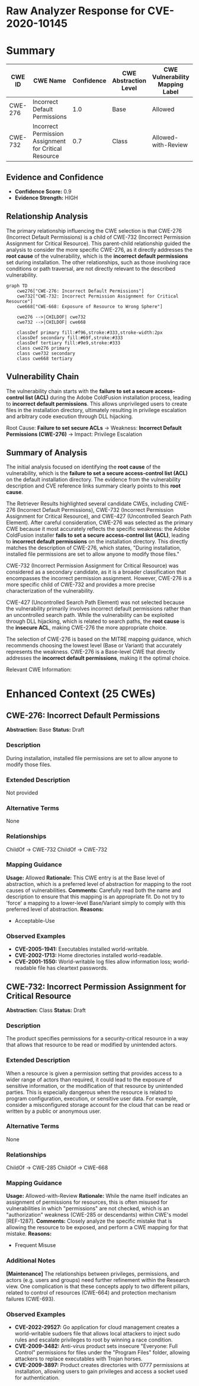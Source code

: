 # Raw Analyzer Response for CVE-2020-10145

# Summary
| CWE ID | CWE Name | Confidence | CWE Abstraction Level | CWE Vulnerability Mapping Label | CWE-Vulnerability Mapping Notes |
|---|---|---|---|---|---|
| CWE-276 | Incorrect Default Permissions | 1.0 | Base | Allowed | Primary CWE |
| CWE-732 | Incorrect Permission Assignment for Critical Resource | 0.7 | Class | Allowed-with-Review | Secondary Candidate |

## Evidence and Confidence

*   **Confidence Score:** 0.9
*   **Evidence Strength:** HIGH

## Relationship Analysis
The primary relationship influencing the CWE selection is that CWE-276 (Incorrect Default Permissions) is a child of CWE-732 (Incorrect Permission Assignment for Critical Resource). This parent-child relationship guided the analysis to consider the more specific CWE-276, as it directly addresses the **root cause** of the vulnerability, which is the **incorrect default permissions** set during installation. The other relationships, such as those involving race conditions or path traversal, are not directly relevant to the described vulnerability.

```mermaid
graph TD
    cwe276["CWE-276: Incorrect Default Permissions"]
    cwe732["CWE-732: Incorrect Permission Assignment for Critical Resource"]
    cwe668["CWE-668: Exposure of Resource to Wrong Sphere"]

    cwe276 -->|CHILDOF| cwe732
    cwe732 -->|CHILDOF| cwe668

    classDef primary fill:#f96,stroke:#333,stroke-width:2px
    classDef secondary fill:#69f,stroke:#333
    classDef tertiary fill:#9e9,stroke:#333
    class cwe276 primary
    class cwe732 secondary
    class cwe668 tertiary
```

## Vulnerability Chain
The vulnerability chain starts with the **failure to set a secure access-control list (ACL)** during the Adobe ColdFusion installation process, leading to **incorrect default permissions**. This allows unprivileged users to create files in the installation directory, ultimately resulting in privilege escalation and arbitrary code execution through DLL hijacking.

Root Cause: **Failure to set secure ACLs** -> Weakness: **Incorrect Default Permissions (CWE-276)** -> Impact: Privilege Escalation

## Summary of Analysis
The initial analysis focused on identifying the **root cause** of the vulnerability, which is the **failure to set a secure access-control list (ACL)** on the default installation directory. The evidence from the vulnerability description and CVE reference links summary clearly points to this **root cause**.

The Retriever Results highlighted several candidate CWEs, including CWE-276 (Incorrect Default Permissions), CWE-732 (Incorrect Permission Assignment for Critical Resource), and CWE-427 (Uncontrolled Search Path Element). After careful consideration, CWE-276 was selected as the primary CWE because it most accurately reflects the specific weakness: the Adobe ColdFusion installer **fails to set a secure access-control list (ACL)**, leading to **incorrect default permissions** on the installation directory. This directly matches the description of CWE-276, which states, "During installation, installed file permissions are set to allow anyone to modify those files."

CWE-732 (Incorrect Permission Assignment for Critical Resource) was considered as a secondary candidate, as it is a broader classification that encompasses the incorrect permission assignment. However, CWE-276 is a more specific child of CWE-732 and provides a more precise characterization of the vulnerability.

CWE-427 (Uncontrolled Search Path Element) was not selected because the vulnerability primarily involves incorrect default permissions rather than an uncontrolled search path. While the vulnerability can be exploited through DLL hijacking, which is related to search paths, the **root cause** is the **insecure ACL**, making CWE-276 the more appropriate choice.

The selection of CWE-276 is based on the MITRE mapping guidance, which recommends choosing the lowest level (Base or Variant) that accurately represents the weakness. CWE-276 is a Base-level CWE that directly addresses the **incorrect default permissions**, making it the optimal choice.

Relevant CWE Information:

# Enhanced Context (25 CWEs)

## CWE-276: Incorrect Default Permissions
**Abstraction:** Base
**Status:** Draft

### Description
During installation, installed file permissions are set to allow anyone to modify those files.

### Extended Description
Not provided

### Alternative Terms
None

### Relationships
ChildOf -> CWE-732
ChildOf -> CWE-732

### Mapping Guidance
**Usage:** Allowed
**Rationale:** This CWE entry is at the Base level of abstraction, which is a preferred level of abstraction for mapping to the root causes of vulnerabilities.
**Comments:** Carefully read both the name and description to ensure that this mapping is an appropriate fit. Do not try to 'force' a mapping to a lower-level Base/Variant simply to comply with this preferred level of abstraction.
**Reasons:**
- Acceptable-Use

### Observed Examples
- **CVE-2005-1941:** Executables installed world-writable.
- **CVE-2002-1713:** Home directories installed world-readable.
- **CVE-2001-1550:** World-writable log files allow information loss; world-readable file has cleartext passwords.

## CWE-732: Incorrect Permission Assignment for Critical Resource
**Abstraction:** Class
**Status:** Draft

### Description
The product specifies permissions for a security-critical resource in a way that allows that resource to be read or modified by unintended actors.

### Extended Description
When a resource is given a permission setting that provides access to a wider range of actors than required, it could lead to the exposure of sensitive information, or the modification of that resource by unintended parties. This is especially dangerous when the resource is related to program configuration, execution, or sensitive user data. For example, consider a misconfigured storage account for the cloud that can be read or written by a public or anonymous user.

### Alternative Terms
None

### Relationships
ChildOf -> CWE-285
ChildOf -> CWE-668

### Mapping Guidance
**Usage:** Allowed-with-Review
**Rationale:** While the name itself indicates an assignment of permissions for resources, this is often misused for vulnerabilities in which "permissions" are not checked, which is an "authorization" weakness (CWE-285 or descendants) within CWE's model [REF-1287].
**Comments:** Closely analyze the specific mistake that is allowing the resource to be exposed, and perform a CWE mapping for that mistake.
**Reasons:**
- Frequent Misuse

### Additional Notes
**[Maintenance]** The relationships between privileges, permissions, and actors (e.g. users and groups) need further refinement within the Research view. One complication is that these concepts apply to two different pillars, related to control of resources (CWE-664) and protection mechanism failures (CWE-693).

### Observed Examples
- **CVE-2022-29527:** Go application for cloud management creates a world-writable sudoers file that allows local attackers to inject sudo rules and escalate privileges to root by winning a race condition.
- **CVE-2009-3482:** Anti-virus product sets insecure "Everyone: Full Control" permissions for files under the "Program Files" folder, allowing attackers to replace executables with Trojan horses.
- **CVE-2009-3897:** Product creates directories with 0777 permissions at installation, allowing users to gain privileges and access a socket used for authentication.